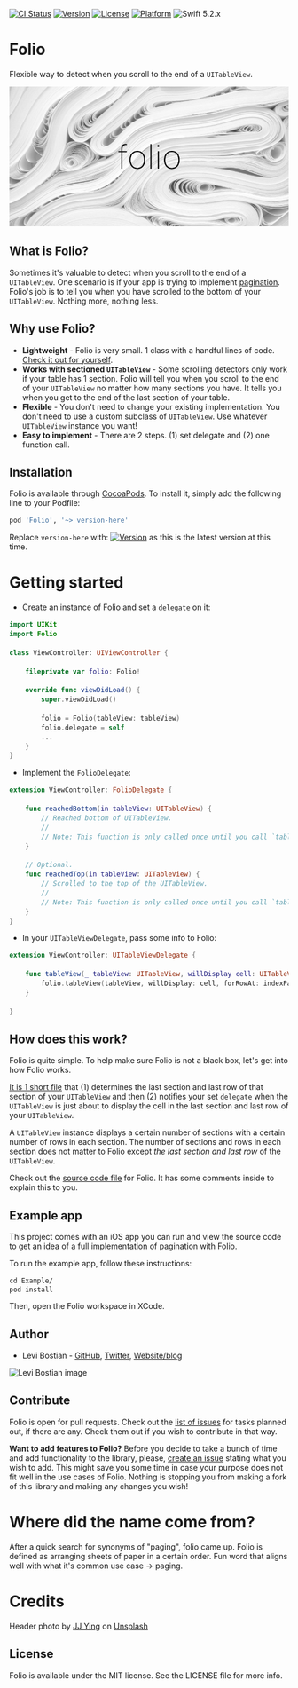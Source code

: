 [![CI Status](https://img.shields.io/travis/levibostian/Folio.svg?style=flat)](https://travis-ci.org/levibostian/Folio)
[![Version](https://img.shields.io/cocoapods/v/Folio.svg?style=flat)](https://cocoapods.org/pods/Folio)
[![License](https://img.shields.io/cocoapods/l/Folio.svg?style=flat)](https://cocoapods.org/pods/Folio)
[![Platform](https://img.shields.io/cocoapods/p/Folio.svg?style=flat)](https://cocoapods.org/pods/Folio)
![Swift 5.2.x](https://img.shields.io/badge/Swift-5.2.x-orange.svg)

# Folio

Flexible way to detect when you scroll to the end of a `UITableView`.

![project logo](misc/header.jpg)

## What is Folio? 

Sometimes it's valuable to detect when you scroll to the end of a `UITableView`. One scenario is if your app is trying to implement [pagination](https://en.wikipedia.org/wiki/Pagination). Folio's job is to tell you when you have scrolled to the bottom of your `UITableView`. Nothing more, nothing less. 

## Why use Folio? 

* **Lightweight** - Folio is very small. 1 class with a handful lines of code. [Check it out for yourself](https://github.com/levibostian/Folio/blob/master/Folio/Classes/Folio.swift).
* **Works with sectioned `UITableView`** - Some scrolling detectors only work if your table has 1 section. Folio will tell you when you scroll to the end of your `UITableView` no matter how many sections you have. It tells you when you get to the end of the last section of your table. 
* **Flexible** - You don't need to change your existing implementation. You don't need to use a custom subclass of `UITableView`. Use whatever `UITableView` instance you want!
* **Easy to implement** - There are 2 steps. (1) set delegate and (2) one function call. 

## Installation

Folio is available through [CocoaPods](https://cocoapods.org/pods/Folio). To install it, simply add the following line to your Podfile:

```ruby
pod 'Folio', '~> version-here'
```

Replace `version-here` with: [![Version](https://img.shields.io/cocoapods/v/Folio.svg?style=flat)](https://cocoapods.org/pods/Folio) as this is the latest version at this time. 

# Getting started 

* Create an instance of Folio and set a `delegate` on it:

```swift
import UIKit
import Folio

class ViewController: UIViewController {

    fileprivate var folio: Folio!
    
    override func viewDidLoad() {
        super.viewDidLoad()
        
        folio = Folio(tableView: tableView)
        folio.delegate = self
        ...
    }
}
```

* Implement the `FolioDelegate`:

```swift
extension ViewController: FolioDelegate {

    func reachedBottom(in tableView: UITableView) {
        // Reached bottom of UITableView. 
        //
        // Note: This function is only called once until you call `tableView.reloadData()`. 
    }

    // Optional.
    func reachedTop(in tableView: UITableView) {
        // Scrolled to the top of the UITableView. 
        // 
        // Note: This function is only called once until you call `tableView.reloadData()`.         
    }
}
```

* In your `UITableViewDelegate`, pass some info to Folio:

```swift
extension ViewController: UITableViewDelegate {
    
    func tableView(_ tableView: UITableView, willDisplay cell: UITableViewCell, forRowAt indexPath: IndexPath) {        
        folio.tableView(tableView, willDisplay: cell, forRowAt: indexPath)
    }

}
```

## How does this work? 

Folio is quite simple. To help make sure Folio is not a black box, let's get into how Folio works. 

[It is 1 short file](https://github.com/levibostian/Folio/blob/master/Folio/Classes/Folio.swift) that (1) determines the last section and last row of that section of your `UITableView` and then (2) notifies your set `delegate` when the `UITableView` is just about to display the cell in the last section and last row of your `UITableView`. 

A `UITableView` instance displays a certain number of sections with a certain number of rows in each section. The number of sections and rows in each section does not matter to Folio except *the last section and last row* of the `UITableView`. 

Check out the [source code file](https://github.com/levibostian/Folio/blob/master/Folio/Classes/Folio.swift) for Folio. It has some comments inside to explain this to you. 

## Example app

This project comes with an iOS app you can run and view the source code to get an idea of a full implementation of pagination with Folio. 

To run the example app, follow these instructions:
```
cd Example/
pod install
```
Then, open the Folio workspace in XCode.  

## Author

* Levi Bostian - [GitHub](https://github.com/levibostian), [Twitter](https://twitter.com/levibostian), [Website/blog](https://levibostian.com)

![Levi Bostian image](https://gravatar.com/avatar/22355580305146b21508c74ff6b44bc5?s=250)

## Contribute

Folio is open for pull requests. Check out the [list of issues](https://github.com/levibostian/folio/issues) for tasks planned out, if there are any. Check them out if you wish to contribute in that way.

**Want to add features to Folio?** Before you decide to take a bunch of time and add functionality to the library, please, [create an issue](https://github.com/levibostian/Folio/issues/new) stating what you wish to add. This might save you some time in case your purpose does not fit well in the use cases of Folio. Nothing is stopping you from making a fork of this library and making any changes you wish!

# Where did the name come from?

After a quick search for synonyms of "paging", folio came up. Folio is defined as arranging sheets of paper in a certain order. Fun word that aligns well with what it's common use case -> paging. 

# Credits

Header photo by [JJ Ying](https://unsplash.com/@jjying) on [Unsplash](https://unsplash.com/photos/WmnsGyaFnCQ)

## License

Folio is available under the MIT license. See the LICENSE file for more info.
